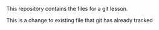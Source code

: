 This repository contains the files for a git lesson.

This is a change to existing file that git has already tracked	
